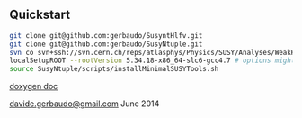

Quickstart
----------

```sh
git clone git@github.com:gerbaudo/SusyntHlfv.git
git clone git@github.com:gerbaudo/SusyNtuple.git
svn co svn+ssh://svn.cern.ch/reps/atlasphys/Physics/SUSY/Analyses/WeakProduction/ChargeFlip/trunk ChargeFlip
localSetupROOT --rootVersion 5.34.18-x86_64-slc6-gcc4.7 # options might not be needed on your setup
source SusyNtuple/scripts/installMinimalSUSYTools.sh
```

[doxygen doc](http://gerbaudo.github.io/SusyntHlfv/doxygen-html/)

davide.gerbaudo@gmail.com
June 2014
